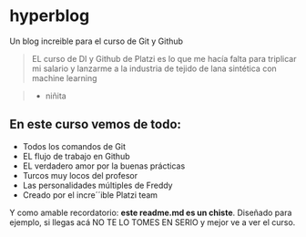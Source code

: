 # hyperblog
Un blog increible para el curso de Git y Github
>EL curso de DI y Github de Platzi es lo que me hacía falta para triplicar mi salario y lanzarme a la industria de tejido de lana sintética con machine learning

>- niñita

## En este curso vemos de todo:
* Todos los comandos de Git
* EL flujo de trabajo en Github
* EL verdadero amor por la buenas prácticas
* Turcos muy locos del profesor
* Las personalidades múltiples de Freddy
* Creado por el incre´´ible Platzi team

Y como amable recordatorio: **este readme.md es un chiste**. Diseñado para ejemplo, si llegas acá NO TE LO TOMES EN SERIO y mejor ve a ver el curso.
